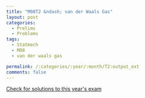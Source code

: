 ```yaml
---
title: "M08T2 &ndash; van der Waals Gas"
layout: post
categories:
  - Prelims
  - Problems
tags:
  - Statmech
  - M08
  - van der waals gas

permalink: /:categories/:year/:month/T2:output_ext
comments: false
---
```

<object data="2008M2T.pdf" type="application/pdf" width="100%" height="500"></object>
<div class="message"><a href='https://princetonprelim.com/prelim/21/'>Check for solutions to this year's exam</a></div>